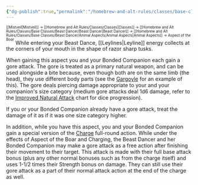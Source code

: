 ```yaml
---
{"dg-publish":true,"permalink":"/homebrew-and-alt-rules/classes/base-classes/beast-dancer/animal-aspects/aspect-of-the-boar/"}
---
```


<sup><sup>[[Mistveil\|Mistveil]] → [[Homebrew and Alt Rules/Classes/Classes\|Classes]] → [[Homebrew and Alt Rules/Classes/Base Classes/Beast Dancer/Beast Dancer\|Beast Dancer]] → [[Homebrew and Alt Rules/Classes/Base Classes/Beast Dancer/Animal Aspects/Animal Aspects\|Animal Aspects]] → Aspect of the Boar</sup></sup>
While entering your Beast Dance, [[Leylines\|Leyline]] energy collects at the corners of your mouth in the shape of razor sharp tusks.

When gaining this aspect you and your Bonded Companion each gain a gore attack. The gore is treated as a primary natural weapon, and can be used alongside a bite because, even though both are on the same limb (the head), they use different body parts (see the [Gargoyle](https://www.d20pfsrd.com/bestiary/monster-listings/monstrous-humanoids/gargoyle/) for an example of this). The gore deals piercing damage appropriate to your and your companion's size category (medium gore attacks deal 1d6 damage, refer to the [Improved Natural Attack](https://www.d20pfsrd.com/feats/monster-feats/improved-natural-attack/) chart for dice progression).

If you or your Bonded Companion already have a gore attack, treat the damage of it as if it was one size category higher.

In addition, while you have this aspect, you and your Bonded Companion gain a special version of the [Charge](https://www.d20pfsrd.com/gamemastering/Combat/#TOC-Charge) full-round action. While under the effects of Aspect of the Boar and Charging, the Beast Dancer and her Bonded Companion may make a gore attack as a free action after finishing their movement to their target. This attack is made with their full base attack bonus (plus any other normal bonuses such as from the charge itself) and uses 1-1/2 times their Strength bonus on damage. They can still use their gore attack as a part of their normal attack action at the end of the charge as well.